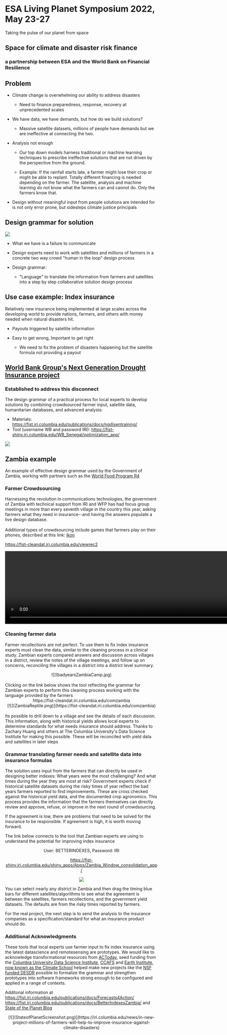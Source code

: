 # ESA Living Planet Symposium 2022, May 23-27
Taking the pulse of our planet from space

## Space for climate and disaster risk finance 
### a partnership between ESA and the World Bank on Financial Resilience


## Problem

* Climate change is overwhelming our ability to address disasters
	+ Need to finance preparedness, response, recovery at unprecedented scales

* We have data, we have demands, but how do we build solutions?
	+ Massive satellite datasets, millions of people have demands but we are ineffective at connecting the two.

* Analysis not enough
	+ Our top down models harness traditional or machine learning techniques to prescribe ineffective solutions that are not driven by the perspective from the ground.

	+ Example: If the rainfall starts late, a farmer might lose their crop or might be able to replant.  Totally different financing is needed depending on the farmer.  The satellite, analysis and machine learning do not know what the farmers can and cannot do.  Only the farmers know that.
  
* Design without meaningful input from people solutions are intended for is not only error prone, but sidesteps climate justice principals

## Design grammar for solution

![](Coming2consensus.gif)


* What we have is a failure to communicate

* Design experts need to work with satellites and millions of farmers in a concrete two way crowd "human in the loop" design process

* Design grammar: 
	+ "Language" to translate the information from farmers and satellites into a step by step collaborative solution design process

## Use case example: Index insurance
Relatively new insurance being implemented at large scales across the developing world to provide nations, farmers, and others with money needed when natural disasters hit.

* Payouts triggered by satellite information

* Easy to get wrong, Important to get right
	+ We need to fix the problem of disasters happening but the satellite formula not providing a payout

##  [World Bank Group's Next Generation Drought Insurance project](https://iri.columbia.edu/news/improving-risk-indicators-introducing-the-next-generation-drought-index-project/) 

### Established to address this disconnect

The design grammar of a practical process for local experts to develop solutions by combining crowdsourced farmer input, satellite data, humanitarian databases, and advanced analysis: 
* Materials: https://fist.iri.columbia.edu/publications/docs/ngdisentraining/ 
* Tool (username WB and password IRI): https://fist-shiny.iri.columbia.edu/WB_Senegal/optimization_app/ 

![](ngdimatchingSenegal.png)

## Zambia example

An example of effective design grammar used by the Government of Zambia, working with partners such as the [World Food Program R4](https://www.wfp.org/r4-rural-resilience-initiative)

### Farmer Crowdsourcing 
Harnessing the revolution in communications technologies, the government of Zambia with technical support from IRI and WFP has had focus group meetings in more than every seventh village in the country this year, asking farmers what they need in insurance--and having the answers populate a live design database.  
<br>
Additional types of crowdsourcing include games that farmers play on their phones, described at this link: [ikon](https://iri.columbia.edu/news/crowdsourcing-insurance/)

https://fist-cleandat.iri.columbia.edu/viewrec2

<video width="900" height="240"  controls>
  <source src="MassiveZambiaCrowdsource.mp4" type="video/mp4">
</video>



### Cleaning farmer data

Farmer recollections are not perfect.  To use them to fix index insurance experts must clean the data, similar to the cleaning process in a clinical study.  Zambian experts compared answers and discussion across villages in a district, review the notes of the village meetings, and follow up on concerns, reconciling the villages in a district into a district level summary.

<center>
![](badyearsZambiaCamp.jpg)
</center>

<br>
Clicking on the link below shows the tool reflecting the grammar for Zambian experts to perform this cleaning process working with the language provided by the farmers
<br>
<center>
https://fist-cleandat.iri.columbia.edu/comzambia
<br>
[![](ZambiaReptile.png)](https://fist-cleandat.iri.columbia.edu/comzambia)

</center>
<br>
Its possible to drill down to a village and see the details of each discussion.  This information, along with historical yields allows local experts to determine standards for what needs insurance should address. Thanks to Zachary Huang and others at The  Columbia University's Data Science Institute for making this possible. 
These will be reconciled with yield data and satellites in later steps

### Grammar translating farmer needs and satellite data into insurance formulas 
The solution uses input from the farmers that can directly be used in designing better indexes: What years were the most challenging? And what times during the year they are most at risk?  Government experts check if historical satellite datasets during the risky times of year reflect the bad years farmers reported to find improvements.  These are cross checked against the historical yield data, and the documented crop agronomics.  This process provides the information that the farmers themselves can directly review and approve, refuse, or improve in the next round of crowdsourcing. 
 
If the agreement is low, there are problems that need to be solved for the insurance to be responsible.  If agreement is high, it is worth moving forward. 
 
The link below connects to the tool that Zambian experts are using to understand the potential for improving index insurance

<center>
User: BETTERINDEXES, Password: IRI
 
https://fist-shiny.iri.columbia.edu/shiny_apps/Apps/Zambia_Window_consolidation_app/
<br>

[![](ZambiaConsolidationExample.png)](https://fist-shiny.iri.columbia.edu/shiny_apps/Apps/Zambia_Window_consolidation_app/)


</center>

You can select nearly  any district in Zambia and then drag the timing blue bars for different satellites/algorithms to see what the agreement is between the satellites, farmers recollections, and the government yield datasets.  The defaults are from the risky times reported by farmers.
 
For the real project, the next step is to send the analysis to the insurance companies as a specification/standard for what an insurance product should do. 

### Additional Acknowledgments 

These tools that local experts use farmer input to fix index insurance using the latest datascience and remotesensing are prototypes. We would like to acknowledge transformational resources from  [ACToday](https://iri.columbia.edu/news/2021-actoday-highlight-helping-provide-insurance-to-a-million-smallholder-farmers/),  seed funding from the [Columbia University Data Science Institute](https://datascience.columbia.edu/), [CCAFS](https://ccafs.cgiar.org/) and [Earth Institute, now known as the Climate School](https://www.climate.columbia.edu/) helped make new projects like the [NSF funded DESDR](https://www.nsf.gov/awardsearch/showAward?AWD_ID=2103794&HistoricalAwards=false) possible to formalize the grammar and strengthen  prototypes into software frameworks strong enough to be configured and applied in a range of contexts.  

Additonal information at https://fist.iri.columbia.edu/publications/docs/Forecasts4Action/
https://fist.iri.columbia.edu/publications/docs/BetterIndexesZambia/ and 
 [State of the Planet Blog](https://iri.columbia.edu/news/in-new-project-millions-of-farmers-will-help-to-improve-insurance-against-climate-disasters) 

<center>
[![](StateofPlanetScreenshot.png)](https://iri.columbia.edu/news/in-new-project-millions-of-farmers-will-help-to-improve-insurance-against-climate-disasters)
</center>

